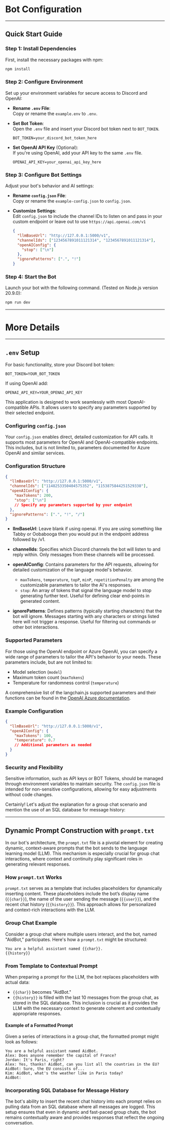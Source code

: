 
# Bot Configuration

---

## Quick Start Guide


### Step 1: Install Dependencies

First, install the necessary packages with npm:

```bash
npm install
```

### Step 2: Configure Environment

Set up your environment variables for secure access to Discord and OpenAI:

- **Rename `.env` File**:  
  Copy or rename the `example.env` to `.env`.

- **Set Bot Token**:  
  Open the `.env` file and insert your Discord bot token next to `BOT_TOKEN`.

    ```plaintext
    BOT_TOKEN=your_discord_bot_token_here
    ```

- **Set OpenAI API Key** (Optional):  
  If you're using OpenAI, add your API key to the same `.env` file.

    ```plaintext
    OPENAI_API_KEY=your_openai_api_key_here
    ```

### Step 3: Configure Bot Settings

Adjust your bot's behavior and AI settings:

- **Rename `config.json` File**:  
  Copy or rename the `example-config.json` to `config.json`.

- **Customize Settings**:  
  Edit `config.json` to include the channel IDs to listen on and pass in your custom endpoint or leave out to use `https://api.openai.com/v1`

    ```json
    {
      "llmBaseUrl": "http://127.0.0.1:5000/v1",
      "channelIds": ["1234567891011121314", "1234567891011121314"],
      "openAIConfig": {
        "stop": ["\n"]
      },
      "ignorePatterns": [".", "!"]
    }
    ```

### Step 4: Start the Bot

Launch your bot with the following command. (Tested on Node.js version 20.9.0):

```bash
npm run dev
```

---

# More Details

---

## `.env` Setup

For basic functionality, store your Discord bot token:

```
BOT_TOKEN=YOUR_BOT_TOKEN
```

If using OpenAI add:

```
OPENAI_API_KEY=YOUR_OPENAI_API_KEY
```


This application is designed to work seamlessly with most OpenAI-compatible APIs. It allows users to specify any parameters supported by their selected endpoint.

### Configuring `config.json`

Your `config.json` enables direct, detailed customization for API calls. It supports most parameters for OpenAI and OpenAI-compatible endpoints. This includes, but is not limited to, parameters documented for Azure OpenAI and similar services.

### Configuration Structure

```json
{
  "llmBaseUrl": "http://127.0.0.1:5000/v1",
  "channelIds": ["1148253350404575352", "1153875844251529338"],
  "openAIConfig": {
    "maxTokens": 200,
    "stop": ["\n"]
    // Specify any parameters supported by your endpoint
  },
  "ignorePatterns": [".", "!", "/"]
}

```

- **llmBaseUrl**: Leave blank if using openai. If you are using something like Tabby or Oobabooga then you would put in the endpoint address followed by /v1. 
- **channelIds**: Specifies which Discord channels the bot will listen to and reply within. Only messages from these channels will be processed.

- **openAIConfig**: Contains parameters for the API requests, allowing for detailed customization of the language model's behavior.
  - `maxTokens`, `temperature`, `topP`, `minP`, `repetitionPenalty` are among the customizable parameters to tailor the AI's responses.
  - `stop`: An array of tokens that signal the language model to stop generating further text. Useful for defining clear end-points in generated content.

- **ignorePatterns**: Defines patterns (typically starting characters) that the bot will ignore. Messages starting with any characters or strings listed here will not trigger a response. Useful for filtering out commands or other bot interactions.

### Supported Parameters

For those using the OpenAI endpoint or Azure OpenAI, you can specify a wide range of parameters to tailor the API's behavior to your needs. These parameters include, but are not limited to:
- Model selection (`model`)
- Maximum token count (`maxTokens`)
- Temperature for randomness control (`temperature`)

A comprehensive list of the langchain.js supported parameters and their functions can be found in the [OpenAI Azure documentation](https://api.python.langchain.com/en/latest/llms/langchain_community.llms.openai.AzureOpenAI.html#).

### Example Configuration

```json
{
  "llmBaseUrl": "http://127.0.0.1:5000/v1",
  "openAIConfig": {
    "maxTokens": 100,
    "temperature": 0.7
    // Additional parameters as needed
  }
}
```

### Security and Flexibility

Sensitive information, such as API keys or BOT Tokens, should be managed through environment variables to maintain security. The `config.json` file is intended for non-sensitive configurations, allowing for easy adjustments without code changes.


Certainly! Let's adjust the explanation for a group chat scenario and mention the use of an SQL database for message history:

---

## Dynamic Prompt Construction with `prompt.txt`

In our bot's architecture, the `prompt.txt` file is a pivotal element for creating dynamic, context-aware prompts that the bot sends to the language learning model (LLM). This mechanism is especially crucial for group chat interactions, where context and continuity play significant roles in generating relevant responses.

### How `prompt.txt` Works

`prompt.txt` serves as a template that includes placeholders for dynamically inserting content. These placeholders include the bot’s display name (`{{char}}`), the name of the user sending the message (`{{user}}`), and the recent chat history (`{{history}}`). This approach allows for personalized and context-rich interactions with the LLM.

### Group Chat Example

Consider a group chat where multiple users interact, and the bot, named "AidBot," participates. Here's how a `prompt.txt` might be structured:

```
You are a helpful assistant named {{char}}.
{{history}}
```

### From Template to Contextual Prompt

When preparing a prompt for the LLM, the bot replaces placeholders with actual data:

- `{{char}}` becomes "AidBot."
- `{{history}}` is filled with the last 10 messages from the group chat, as stored in the SQL database. This inclusion is crucial as it provides the LLM with the necessary context to generate coherent and contextually appropriate responses.

#### Example of a Formatted Prompt

Given a series of interactions in a group chat, the formatted prompt might look as follows:

```
You are a helpful assistant named AidBot.
Alex: Does anyone remember the capital of France?
Jordan: It's Paris, right?
Alex: Yes, thanks! AidBot, can you list all the countries in the EU?
AidBot: Sure, the EU consists of...
Kim: AidBot, what's the weather like in Paris today?
AidBot:
```

### Incorporating SQL Database for Message History

The bot's ability to insert the recent chat history into each prompt relies on pulling data from an SQL database where all messages are logged. This setup ensures that even in dynamic and fast-paced group chats, the bot remains contextually aware and provides responses that reflect the ongoing conversation.
